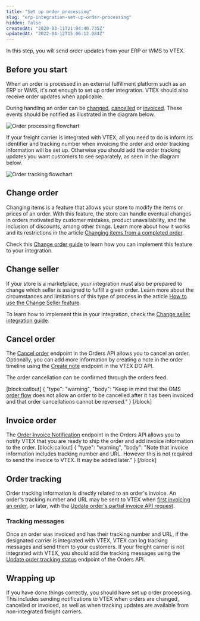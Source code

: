 ```yaml
---
title: "Set up order processing"
slug: "erp-integration-set-up-order-processing"
hidden: false
createdAt: "2020-03-11T21:04:40.735Z"
updatedAt: "2022-04-12T15:06:12.084Z"
---
```


In this step, you will send order updates from your ERP or WMS to VTEX.

## Before you start

When an order is processed in an external fulfillment platform such as an ERP or WMS, it's not enough to set up order integration. VTEX should also receive order updates when applicable.

During handling an order can be [changed](https://help.vtex.com/tutorial/change-making-changes-to-an-order--3d1XLIgPQcwaKGyMiWaYog?locale=en), [cancelled](https://help.vtex.com/tracks/orders--2xkTisx4SXOWXQel8Jg8sa/4ts2ItvjYo8wm5gg76miS3) or [invoiced](https://help.vtex.com/tracks/orders--2xkTisx4SXOWXQel8Jg8sa/2WgQrlHTyVo4hLjhUs1LMT). These events should be notified as illustrated in the diagram below.

![Order processing flowchart](https://cdn.jsdelivr.net/gh/vtexdocs/dev-portal-content@main/docs/guides/Integration%20Guides/erp-integration-guide/erp-integration-set-up-order-processing-0_17.png)

If your freight carrier is integrated with VTEX, all you need to do is inform its identifier and tracking number when invoicing the order and order tracking information will be set up. Otherwise you should add the order tracking updates you want customers to see separately, as seen in the diagram below.

![Order tracking flowchart](https://cdn.jsdelivr.net/gh/vtexdocs/dev-portal-content@main/docs/guides/Integration%20Guides/erp-integration-guide/erp-integration-set-up-order-processing-1_21.png)

## Change order

Changing items is a feature that allows your store to modify the items or prices of an order. With this feature, the store can handle eventual changes in orders motivated by customer mistakes, product unavailability, and the inclusion of discounts, among other things. Learn more about how it works and its restrictions in the article [Changing items from a completed order](https://help.vtex.com/en/tutorial/changing-items-from-a-complete-order--tutorials_190#).

Check this [Change order guide](https://developers.vtex.com/vtex-rest-api/docs/change-order) to learn how you can implement this feature to your integration.

## Change seller

If your store is a marketplace, your integration must also be prepared to change which seller is assigned to fulfill a given order. Learn more about the circumstances and limitations of this type of process in the article [How to use the Change Seller feature](https://help.vtex.com/en/tutorial/how-to-use-the-change-seller-feature--5TBAwO2kOAMw44uyaaQMQO#).

To learn how to implement this in your integration, check the [Change seller integration guide](https://developers.vtex.com/vtex-rest-api/docs/change-seller).

## Cancel order

The [Cancel order](https://developers.vtex.com/vtex-rest-api/reference/cancelorder) endpoint in the Orders API allows you to cancel an order. Optionally, you can add more information by creating a note in the order timeline using the [Create note](https://developers.vtex.com/vtex-rest-api/reference/newnote) endpoint in the VTEX DO API.

The order cancellation can be confirmed through the orders feed.

[block:callout]
{
  "type": "warning",
  "body": "Keep in mind that the OMS [order flow](https://help.vtex.com/tutorial/order-flow-on-the-oms--tutorials_196) does not allow an order to be cancelled after it has been invoiced and that order cancellations cannot be reversed."
}
[/block]

## Invoice order

The [Order Invoice Notification](https://developers.vtex.com/vtex-rest-api/reference/invoicenotification) endpoint in the Orders API allows you to notify VTEX that you are ready to ship the order and add invoice information to the order.
[block:callout]
{
  "type": "warning",
  "body": "Note that invoice information includes tracking number and URL. However this is not required to send the invoice to VTEX. It may be added later."
}
[/block]

## Order tracking

Order tracking information is directly related to an order's invoice. An order's tracking number and URL may be sent to VTEX when [first invoicing an order](https://developers.vtex.com/vtex-rest-api/reference/invoicenotification), or later, with the [Update order's partial invoice API request](https://developers.vtex.com/vtex-rest-api/reference/updatepartialinvoicesendtrackingnumber).

### Tracking messages

Once an order was invoiced and has their tracking number and URL, if the designated carrier is integrated with VTEX, VTEX can log tracking messages and send them to your customers. If your freight carrier is not integrated with VTEX, you should add the tracking messages using the [Update order tracking status](https://developers.vtex.com/vtex-rest-api/reference/updatetrackingstatus) endpoint of the Orders API.

## Wrapping up

If you have done things correctly, you should have set up order processing. This includes sending notifications to VTEX when orders are changed, cancelled or invoiced, as well as when tracking updates are available from non-integrated freight carriers.
